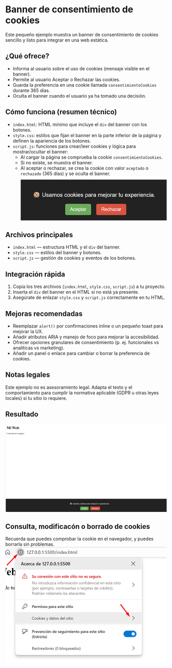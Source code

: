 # Banner de consentimiento de cookies

Este pequeño ejemplo muestra un banner de consentimiento de cookies sencillo y listo para integrar en una web estática. 

## ¿Qué ofrece?
- Informa al usuario sobre el uso de cookies (mensaje visible en el banner).
- Permite al usuario Aceptar o Rechazar las cookies.
- Guarda la preferencia en una cookie llamada `consentimientoCookies` durante 365 días.
- Oculta el banner cuando el usuario ya ha tomado una decisión.

## Cómo funciona (resumen técnico)
- `index.html`: HTML mínimo que incluye el `div` del banner con los botones.
- `style.css`: estilos que fijan el banner en la parte inferior de la página y definen la apariencia de los botones.
- `script.js`: funciones para crear/leer cookies y lógica para mostrar/ocultar el banner:
	- Al cargar la página se comprueba la cookie `consentimientoCookies`.
	- Si no existe, se muestra el banner.
	- Al aceptar o rechazar, se crea la cookie con valor `aceptado` o `rechazado` (365 días) y se oculta el banner.
    ![consentimiento](./img/consentimiento.png)

## Archivos principales
- `index.html` — estructura HTML y el `div` del banner.
- `style.css` — estilos del banner y botones.
- `script.js` — gestión de cookies y eventos de los botones.

## Integración rápida
1. Copia los tres archivos (`index.html`, `style.css`, `script.js`) a tu proyecto.
2. Inserta el `div` del banner en el HTML si no está ya presente.
3. Asegúrate de enlazar `style.css` y `script.js` correctamente en tu HTML.

## Mejoras recomendadas
- Reemplazar `alert()` por confirmaciones inline o un pequeño toast para mejorar la UX.
- Añadir atributos ARIA y manejo de foco para mejorar la accesibilidad.
- Ofrecer opciones granulares de consentimiento (p. ej. funcionales vs analíticas vs marketing).
- Añadir un panel o enlace para cambiar o borrar la preferencia de cookies.

## Notas legales
Este ejemplo no es asesoramiento legal. Adapta el texto y el comportamiento para cumplir la normativa aplicable (GDPR u otras leyes locales) si tu sitio lo requiere.

## Resultado
![resultado](./img/web.png)

## Consulta, modificacón o borrado de cookies
Recuerda que puedes comprobar la cookie en el navegador, y puedes borrarla sin problemas.
![consultar_cookie](./img/consultar_cookies.png)
